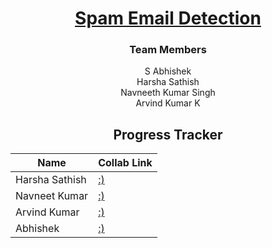 <div align = "center">

# [Spam Email Detection](#)

### Team Members

S Abhishek  <br/>
Harsha Sathish <br/>
Navneeth Kumar Singh <br/>
Arvind Kumar K <br/>

## Progress Tracker

| Name           | Collab Link |
|----------------|---------------|
| Harsha Sathish   | [:)](https://colab.research.google.com/drive/1vwr8shyuZ8q5AOgRhHG4hKCSJOzpC0wK?usp=sharing) |  
| Navneet Kumar    | [:)]() |  
| Arvind Kumar    | [:)]()  |  
| Abhishek   | [:)](https://colab.research.google.com/drive/1hg2pC4aq4lhtSATaeezP-JyF63JoXzNi?usp=sharing)  |
</div>

